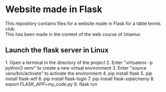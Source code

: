 # Website made in Flask

This repository contains files for a website made in Flask for a table tennis club.<br>
This has been made in the context of the web course of Unamur.


<h2>Launch the flask server in Linux</h2>
1. Open a terminal in the directory of the project
2. Enter "virtualenv -p python3 venv" to create a new virtual environment
3. Enter "source venv/bin/activate" to activate the environment
4. pip install flask
5. pip install flask-wtf
6. pip install flask-login
7. pip install flask-sqlalchemy
8. export FLASK_APP=my_code.py
9. flask run


